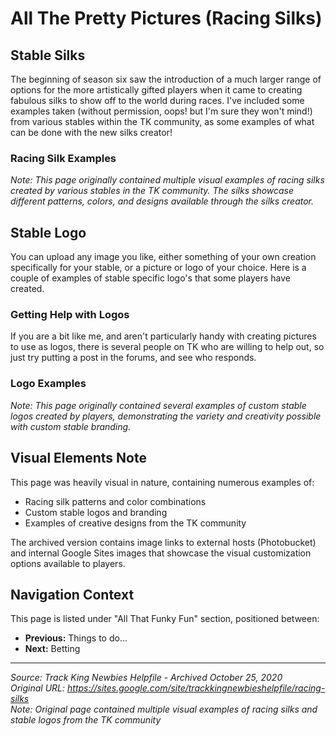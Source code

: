 # All The Pretty Pictures (Racing Silks)

## Stable Silks

The beginning of season six saw the introduction of a much larger range of options for the more artistically gifted players when it came to creating fabulous silks to show off to the world during races. I've included some examples taken (without permission, oops! but I'm sure they won't mind!) from various stables within the TK community, as some examples of what can be done with the new silks creator!

### Racing Silk Examples

*Note: This page originally contained multiple visual examples of racing silks created by various stables in the TK community. The silks showcase different patterns, colors, and designs available through the silks creator.*

## Stable Logo

You can upload any image you like, either something of your own creation specifically for your stable, or a picture or logo of your choice. Here is a couple of examples of stable specific logo's that some players have created.

### Getting Help with Logos

If you are a bit like me, and aren't particularly handy with creating pictures to use as logos, there is several people on TK who are willing to help out, so just try putting a post in the forums, and see who responds.

### Logo Examples

*Note: This page originally contained several examples of custom stable logos created by players, demonstrating the variety and creativity possible with custom stable branding.*

## Visual Elements Note

This page was heavily visual in nature, containing numerous examples of:
- Racing silk patterns and color combinations
- Custom stable logos and branding
- Examples of creative designs from the TK community

The archived version contains image links to external hosts (Photobucket) and internal Google Sites images that showcase the visual customization options available to players.

## Navigation Context
This page is listed under "All That Funky Fun" section, positioned between:
- **Previous:** Things to do...
- **Next:** Betting

---
*Source: Track King Newbies Helpfile - Archived October 25, 2020*  
*Original URL: https://sites.google.com/site/trackkingnewbieshelpfile/racing-silks*  
*Note: Original page contained multiple visual examples of racing silks and stable logos from the TK community*
